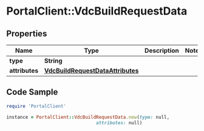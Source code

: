# PortalClient::VdcBuildRequestData

## Properties

Name | Type | Description | Notes
------------ | ------------- | ------------- | -------------
**type** | **String** |  | 
**attributes** | [**VdcBuildRequestDataAttributes**](VdcBuildRequestDataAttributes.md) |  | 

## Code Sample

```ruby
require 'PortalClient'

instance = PortalClient::VdcBuildRequestData.new(type: null,
                                 attributes: null)
```


